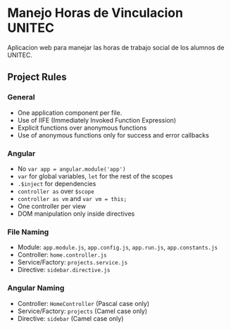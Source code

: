 # Manejo Horas de Vinculacion UNITEC
Aplicacion web para manejar las horas de trabajo social de los alumnos de UNITEC.

## Project Rules

### General

- One application component per file.
- Use of IIFE (Immediately Invoked Function Expression)
- Explicit functions over anonymous functions
- Use of anonymous functions only for success and error callbacks

### Angular

- No `var app = angular.module('app')`
- `var` for global variables, `let` for the rest of the scopes
- `.$inject` for dependencies
- `controller as` over `$scope`
- `controller as vm` and `var vm = this;`
- One controller per view
- DOM manipulation only inside directives
 

### File Naming

- Module: `app.module.js`, `app.config.js`, `app.run.js`, `app.constants.js`
- Controller: `home.controller.js`
- Service/Factory: `projects.service.js`
- Directive: `sidebar.directive.js`

### Angular Naming

- Controller: `HomeController` (Pascal case only)
- Service/Factory: `projects` (Camel case only)
- Directive: `sidebar` (Camel case only)
